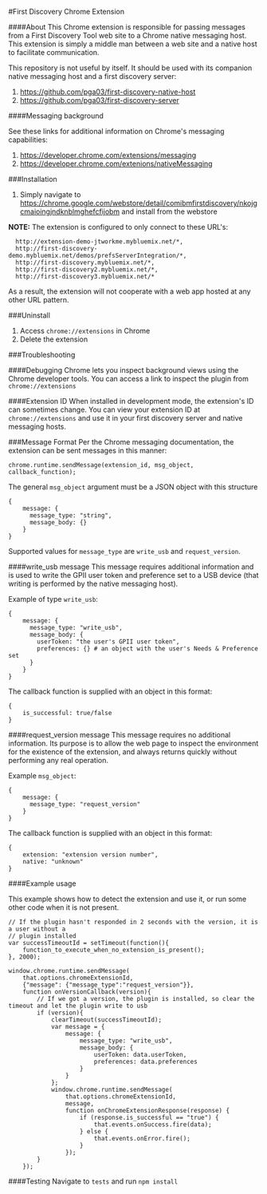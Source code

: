 #First Discovery Chrome Extension


####About
This Chrome extension is responsible for passing messages from a First Discovery Tool web site to a Chrome native messaging
host. This extension is simply a middle man between a web site and a native host to facilitate communication.


This repository is not useful by itself. It should be used with its companion native messaging host  and a first discovery server:

1. https://github.com/pga03/first-discovery-native-host
2. https://github.com/pga03/first-discovery-server


####Messaging background

See these links for additional information on Chrome's messaging capabilities:

1. https://developer.chrome.com/extensions/messaging
2. https://developer.chrome.com/extenions/nativeMessaging


###Installation

1. Simply navigate to https://chrome.google.com/webstore/detail/comibmfirstdiscovery/nkojgcmaioingjndknblmghefcfijobm and install from the webstore

**NOTE:** The extension is configured to only connect to these URL's: 

      http://extension-demo-jtworkme.mybluemix.net/*,
      http://first-discovery-demo.mybluemix.net/demos/prefsServerIntegration/*,
      http://first-discovery.mybluemix.net/*,
      http://first-discovery2.mybluemix.net/*,
      http://first-discovery3.mybluemix.net/*

As a result, the extension will not cooperate with a web app hosted at any other URL pattern.

###Uninstall
1. Access `chrome://extensions` in Chrome
2. Delete the extension

###Troubleshooting

####Debugging
Chrome lets you inspect background views using the Chrome developer tools. You can access a link
to inspect the plugin from `chrome://extensions`

####Extension ID
When installed in development mode, the extension's ID can sometimes change. You can view your extension ID
at `chrome://extensions` and use it in your first discovery server and native messaging hosts.


###Message Format
Per the Chrome messaging documentation, the extension can be sent messages in this manner:

`chrome.runtime.sendMessage(extension_id, msg_object, callback_function);`

The general `msg_object` argument must be a JSON object with this structure

    {
        message: {
          message_type: "string",
          message_body: {}
        }
    }
  
Supported values for `message_type` are `write_usb` and `request_version`.

####write_usb message
This message requires additional information and is used to write the GPII user token
and preference set to a USB device (that writing is performed by the native messaging host).

Example of type `write_usb`:

    {
        message: {
          message_type: "write_usb",
          message_body: {
            userToken: "the user's GPII user token",
            preferences: {} # an object with the user's Needs & Preference set
          }
        }
    }
  
The callback function is supplied with an object in this format:

    {
        is_successful: true/false  
    }


####request_version message
This message requires no additional information. Its purpose is to allow the web page
to inspect the environment for the existence of the extension, and always returns
quickly without performing any real operation. 

Example `msg_object`:

    {
        message: {
          message_type: "request_version"     
        }
    }
  
The callback function is supplied with an object in this format:

    {
        extension: "extension version number",
        native: "unknown" 
    }



####Example usage

This example shows how to detect the extension and use it, or run some other code when it is not present.

    // If the plugin hasn't responded in 2 seconds with the version, it is a user without a
    // plugin installed
    var successTimeoutId = setTimeout(function(){
        function_to_execute_when_no_extension_is_present();
    }, 2000);
    
    window.chrome.runtime.sendMessage(
        that.options.chromeExtensionId,
        {"message": {"message_type":"request_version"}},
        function onVersionCallback(version){
            // If we got a version, the plugin is installed, so clear the timeout and let the plugin write to usb
            if (version){                   
                clearTimeout(successTimeoutId);
                var message = {
                    message: {
                        message_type: "write_usb",
                        message_body: {
                            userToken: data.userToken,
                            preferences: data.preferences
                        }
                    }
                };
                window.chrome.runtime.sendMessage(
                    that.options.chromeExtensionId,
                    message,
                    function onChromeExtensionResponse(response) {
                        if (response.is_successful == "true") {
                            that.events.onSuccess.fire(data);
                        } else {
                            that.events.onError.fire();
                        }
                    });
            }
        });


####Testing
Navigate to `tests` and run `npm install`
